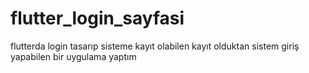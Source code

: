 # flutter_login_sayfasi
 flutterda login tasarıp sisteme kayıt olabilen kayıt olduktan sistem giriş yapabilen bir uygulama yaptım
